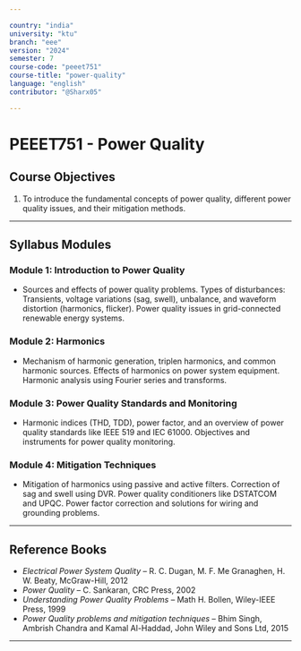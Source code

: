 ```yaml
---

country: "india"
university: "ktu"
branch: "eee"
version: "2024"
semester: 7
course-code: "peeet751"
course-title: "power-quality"
language: "english"
contributor: "@Sharx05"

---
```


# PEEET751 - Power Quality

## Course Objectives

1.  To introduce the fundamental concepts of power quality, different power quality issues, and their mitigation methods.

---

## Syllabus Modules

### Module 1: Introduction to Power Quality

-   Sources and effects of power quality problems. Types of disturbances: Transients, voltage variations (sag, swell), unbalance, and waveform distortion (harmonics, flicker). Power quality issues in grid-connected renewable energy systems.

### Module 2: Harmonics

-   Mechanism of harmonic generation, triplen harmonics, and common harmonic sources. Effects of harmonics on power system equipment. Harmonic analysis using Fourier series and transforms.

### Module 3: Power Quality Standards and Monitoring

-   Harmonic indices (THD, TDD), power factor, and an overview of power quality standards like IEEE 519 and IEC 61000. Objectives and instruments for power quality monitoring.

### Module 4: Mitigation Techniques

-   Mitigation of harmonics using passive and active filters. Correction of sag and swell using DVR. Power quality conditioners like DSTATCOM and UPQC. Power factor correction and solutions for wiring and grounding problems.

---

## Reference Books

-   *Electrical Power System Quality* – R. C. Dugan, M. F. Me Granaghen, H. W. Beaty, McGraw-Hill, 2012
-   *Power Quality* – C. Sankaran, CRC Press, 2002
-   *Understanding Power Quality Problems* – Math H. Bollen, Wiley-IEEE Press, 1999
-   *Power Quality problems and mitigation techniques* – Bhim Singh, Ambrish Chandra and Kamal Al-Haddad, John Wiley and Sons Ltd, 2015

---
